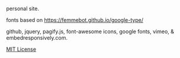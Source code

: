 personal site. 

fonts based on
https://femmebot.github.io/google-type/

github, jquery, pagify.js, font-awesome icons, google fonts, vimeo, & embedresponsively.com.

[MIT License](http://www.opensource.org/licenses/mit-license.php)

